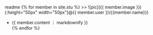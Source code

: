 readme
{% for member in site.stu %}
\>\> ![pic]({{ member.image }}){:height="50px" width="50px"}@{{ member.user }}({{member.name}})  
  * {{ member.content ｜ markdownify }}  
{% endfor %}
